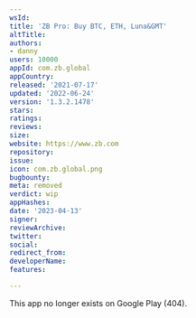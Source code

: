 ```yaml
---
wsId: 
title: 'ZB Pro: Buy BTC, ETH, Luna&GMT'
altTitle: 
authors:
- danny
users: 10000
appId: com.zb.global
appCountry: 
released: '2021-07-17'
updated: '2022-06-24'
version: '1.3.2.1478'
stars: 
ratings: 
reviews: 
size: 
website: https://www.zb.com
repository: 
issue: 
icon: com.zb.global.png
bugbounty: 
meta: removed
verdict: wip
appHashes: 
date: '2023-04-13'
signer: 
reviewArchive: 
twitter: 
social: 
redirect_from: 
developerName: 
features: 

---
```


This app no longer exists on Google Play (404).